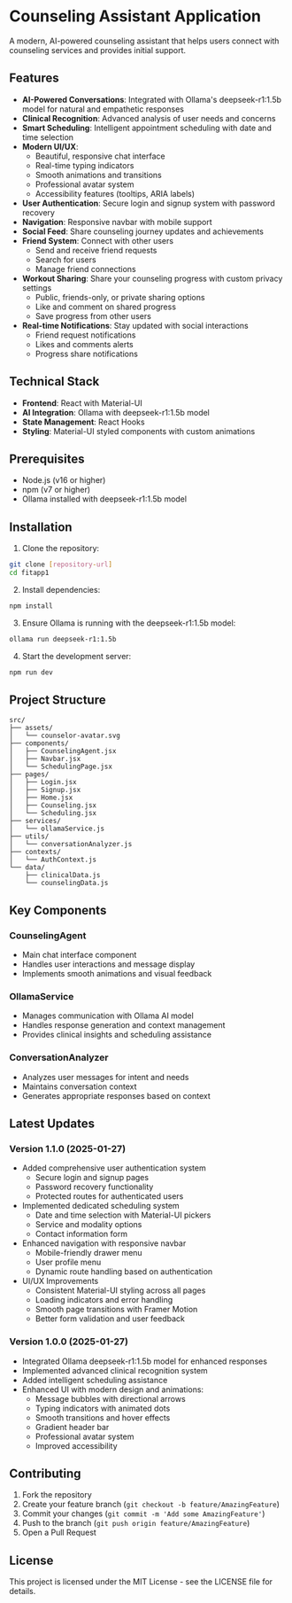 # Counseling Assistant Application

A modern, AI-powered counseling assistant that helps users connect with counseling services and provides initial support.

## Features

- **AI-Powered Conversations**: Integrated with Ollama's deepseek-r1:1.5b model for natural and empathetic responses
- **Clinical Recognition**: Advanced analysis of user needs and concerns
- **Smart Scheduling**: Intelligent appointment scheduling with date and time selection
- **Modern UI/UX**: 
  - Beautiful, responsive chat interface
  - Real-time typing indicators
  - Smooth animations and transitions
  - Professional avatar system
  - Accessibility features (tooltips, ARIA labels)
- **User Authentication**: Secure login and signup system with password recovery
- **Navigation**: Responsive navbar with mobile support
- **Social Feed**: Share counseling journey updates and achievements
- **Friend System**: Connect with other users
  - Send and receive friend requests
  - Search for users
  - Manage friend connections
- **Workout Sharing**: Share your counseling progress with custom privacy settings
  - Public, friends-only, or private sharing options
  - Like and comment on shared progress
  - Save progress from other users
- **Real-time Notifications**: Stay updated with social interactions
  - Friend request notifications
  - Likes and comments alerts
  - Progress share notifications

## Technical Stack

- **Frontend**: React with Material-UI
- **AI Integration**: Ollama with deepseek-r1:1.5b model
- **State Management**: React Hooks
- **Styling**: Material-UI styled components with custom animations

## Prerequisites

- Node.js (v16 or higher)
- npm (v7 or higher)
- Ollama installed with deepseek-r1:1.5b model

## Installation

1. Clone the repository:
```bash
git clone [repository-url]
cd fitapp1
```

2. Install dependencies:
```bash
npm install
```

3. Ensure Ollama is running with the deepseek-r1:1.5b model:
```bash
ollama run deepseek-r1:1.5b
```

4. Start the development server:
```bash
npm run dev
```

## Project Structure

```
src/
├── assets/
│   └── counselor-avatar.svg
├── components/
│   ├── CounselingAgent.jsx
│   ├── Navbar.jsx
│   └── SchedulingPage.jsx
├── pages/
│   ├── Login.jsx
│   ├── Signup.jsx
│   ├── Home.jsx
│   ├── Counseling.jsx
│   └── Scheduling.jsx
├── services/
│   └── ollamaService.js
├── utils/
│   └── conversationAnalyzer.js
├── contexts/
│   └── AuthContext.js
└── data/
    ├── clinicalData.js
    └── counselingData.js
```

## Key Components

### CounselingAgent
- Main chat interface component
- Handles user interactions and message display
- Implements smooth animations and visual feedback

### OllamaService
- Manages communication with Ollama AI model
- Handles response generation and context management
- Provides clinical insights and scheduling assistance

### ConversationAnalyzer
- Analyzes user messages for intent and needs
- Maintains conversation context
- Generates appropriate responses based on context

## Latest Updates

### Version 1.1.0 (2025-01-27)
- Added comprehensive user authentication system
  - Secure login and signup pages
  - Password recovery functionality
  - Protected routes for authenticated users
- Implemented dedicated scheduling system
  - Date and time selection with Material-UI pickers
  - Service and modality options
  - Contact information form
- Enhanced navigation with responsive navbar
  - Mobile-friendly drawer menu
  - User profile menu
  - Dynamic route handling based on authentication
- UI/UX Improvements
  - Consistent Material-UI styling across all pages
  - Loading indicators and error handling
  - Smooth page transitions with Framer Motion
  - Better form validation and user feedback

### Version 1.0.0 (2025-01-27)
- Integrated Ollama deepseek-r1:1.5b model for enhanced responses
- Implemented advanced clinical recognition system
- Added intelligent scheduling assistance
- Enhanced UI with modern design and animations:
  - Message bubbles with directional arrows
  - Typing indicators with animated dots
  - Smooth transitions and hover effects
  - Gradient header bar
  - Professional avatar system
  - Improved accessibility

## Contributing

1. Fork the repository
2. Create your feature branch (`git checkout -b feature/AmazingFeature`)
3. Commit your changes (`git commit -m 'Add some AmazingFeature'`)
4. Push to the branch (`git push origin feature/AmazingFeature`)
5. Open a Pull Request

## License

This project is licensed under the MIT License - see the LICENSE file for details.
